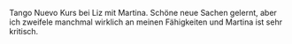 Tango Nuevo Kurs bei Liz mit Martina. Schöne neue Sachen gelernt, aber ich zweifele manchmal wirklich an meinen Fähigkeiten und Martina ist sehr kritisch.